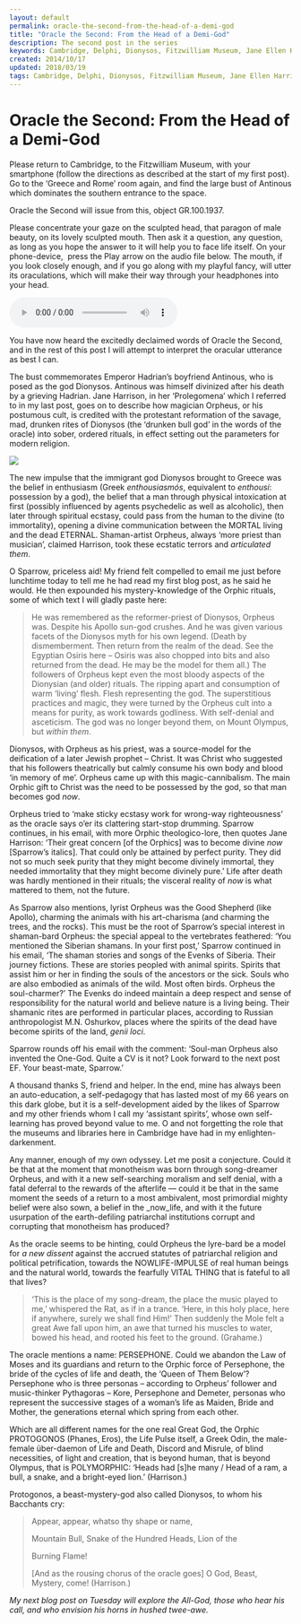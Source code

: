 ```yaml
---
layout: default
permalink: oracle-the-second-from-the-head-of-a-demi-god
title: "Oracle the Second: From the Head of a Demi-God"
description: The second post in the series
keywords: Cambridge, Delphi, Dionysos, Fitzwilliam Museum, Jane Ellen Harrison, music, oracle, Orpheus, shamanism
created: 2014/10/17
updated: 2018/03/19
tags: Cambridge, Delphi, Dionysos, Fitzwilliam Museum, Jane Ellen Harrison, music, oracle, Orpheus, shamanism
---
```


Oracle the Second: From the Head of a Demi-God
==============================================

Please return to Cambridge, to the Fitzwilliam Museum, with your smartphone (follow the directions as described at the 
start of my first post). Go to the ‘Greece and Rome’ room again, and find the large bust of Antinous which dominates the 
southern entrance to the space.

Oracle the Second will issue from this, object GR.100.1937.

Please concentrate your gaze on the sculpted head, that paragon of male beauty, on its lovely sculpted mouth. Then ask 
it a question, any question, as long as you hope the answer to it will help you to face life itself. On your phone-device, 
press the Play arrow on the audio file below. The mouth, if you look closely enough, and if you go along with my playful 
fancy, will utter its oraculations, which will make their way through your headphones into your head.

<audio controls="controls">
    <source type="audio/mpeg" src="../uploads/2017/07/Two.mp3" />
     [../uploads/2017/07/Two.mp3](../uploads/2017/07/Two.mp3)
</audio>


You have now heard the excitedly declaimed words of Oracle the Second, and in the rest of this post I will attempt to 
interpret the oracular utterance as best I can.

The bust commemorates Emperor Hadrian’s boyfriend Antinous, who is posed as the god Dionysos. Antinous was himself 
divinized after his death by a grieving Hadrian. Jane Harrison, in her ‘Prolegomena’ which I referred to in my last post, 
goes on to describe how magician Orpheus, or his postumous cult, is credited with the protestant reformation of the savage, 
mad, drunken rites of Dionysos (the ‘drunken bull god’ in the words of the oracle) into sober, ordered rituals, in effect 
setting out the parameters for modern religion.

[![](../uploads/2018/03/IMG_0554-1024x765.jpg)](../wp-content/uploads/2018/03/IMG_0554.jpg)

The new impulse that the immigrant god Dionysos brought to Greece was the belief in enthusiasm (Greek _enthousiasmós_, 
equivalent to _enthousí_: possession by a god), the belief that a man through physical intoxication at first (possibly 
influenced by agents psychedelic as well as alcoholic), then later through spiritual ecstasy, could pass from the human 
to the divine (to immortality), opening a divine communication between the MORTAL living and the dead ETERNAL. 
Shaman-artist Orpheus, always ‘more priest than musician’, claimed Harrison, took these ecstatic terrors and _articulated them_.

O Sparrow, priceless aid! My friend felt compelled to email me just before lunchtime today to tell me he had read my 
first blog post, as he said he would. He then expounded his mystery-knowledge of the Orphic rituals, some of which text 
I will gladly paste here:

> He was remembered as the reformer-priest of Dionysos, Orpheus was. Despite his Apollo sun-god crushes. And he was given 
various facets of the Dionysos myth for his own legend. (Death by dismemberment. Then return from the realm of the dead. 
See the Egyptian Osiris here – Osiris was also chopped into bits and also returned from the dead. He may be the model 
for them all.) The followers of Orpheus kept even the most bloody aspects of the Dionysian (and older) rituals. The ripping 
apart and consumption of warm ‘living’ flesh. Flesh representing the god. The superstitious practices and magic, they 
were turned by the Orpheus cult into a means for purity, as work towards godliness. With self-denial and asceticism. 
The god was no longer beyond them, on Mount Olympus, but _within them_.

Dionysos, with Orpheus as his priest, was a source-model for the deification of a later Jewish prophet – Christ. It was 
Christ who suggested that his followers theatrically but calmly consume his own body and blood ‘in memory of me’. Orpheus 
came up with this magic-cannibalism. The main Orphic gift to Christ was the need to be possessed by the god, so that man 
becomes god _now_.

Orpheus tried to ‘make sticky ecstasy work for wrong-way righteousness’ as the oracle says o’er its clattering start-stop 
drumming. Sparrow continues, in his email, with more Orphic theologico-lore, then quotes Jane Harrison: ‘Their great concern 
\[of the Orphics\] was to become divine _now_ \[Sparrow’s italics\]. That could only be attained by perfect purity. They 
did not so much seek purity that they might become divinely immortal, they needed immortality that they might become 
divinely pure.’ Life after death was hardly mentioned in their rituals; the visceral reality of _now_ is what mattered 
to them, not the future.

As Sparrow also mentions, lyrist Orpheus was the Good Shepherd (like Apollo), charming the animals with his art-charisma 
(and charming the trees, and the rocks). This must be the root of Sparrow’s special interest in shaman-bard Orpheus: 
the special appeal to the vertebrates feathered: ‘You mentioned the Siberian shamans. In your first post,’ Sparrow continued 
in his email, ‘The shaman stories and songs of the Evenks of Siberia. Their journey fictions. These are stories peopled 
with animal spirits. Spirits that assist him or her in finding the souls of the ancestors or the sick. Souls who are also 
embodied as animals of the wild. Most often birds. Orpheus the soul-charmer?’ The Evenks do indeed maintain a deep respect 
and sense of responsibility for the natural world and believe nature is a living being. Their shamanic rites are performed 
in particular places, according to Russian anthropologist M.N. Oshurkov, places where the spirits of the dead have become 
spirits of the land, _genii loci_.

Sparrow rounds off his email with the comment: ‘Soul-man Orpheus also invented the One-God. Quite a CV is it not? Look 
forward to the next post EF. Your beast-mate, Sparrow.’

A thousand thanks S, friend and helper. In the end, mine has always been an auto-education, a self-pedagogy that has lasted 
most of my 66 years on this dark globe, but it is a self-development aided by the likes of Sparrow and my other friends 
whom I call my ‘assistant spirits’, whose own self-learning has proved beyond value to me. O and not forgetting the role 
that the museums and libraries here in Cambridge have had in my enlighten-darkenment.

Any manner, enough of my own odyssey. Let me posit a conjecture. Could it be that at the moment that monotheism was born 
through song-dreamer Orpheus, and with it a new self-searching moralism and self denial, with a fatal deferral to the 
rewards of the afterlife — could it be that in the same moment the seeds of a return to a most ambivalent, most primordial 
mighty belief were also sown, a belief in the _now_life, and with it the future usurpation of the earth-defiling patriarchal 
institutions corrupt and corrupting that monotheism has produced?

As the oracle seems to be hinting, could Orpheus the lyre-bard be a model for _a new dissent_ against the accrued statutes 
of patriarchal religion and political petrification, towards the NOWLIFE-IMPULSE of real human beings and the natural world, 
towards the fearfully VITAL THING that is fateful to all that lives?

> ‘This is the place of my song-dream, the place the music played to me,’ whispered the Rat, as if in a trance. ‘Here, 
in this holy place, here if anywhere, surely we shall find Him!’ Then suddenly the Mole felt a great Awe fall upon him, 
an awe that turned his muscles to water, bowed his head, and rooted his feet to the ground. (Grahame.)

The oracle mentions a name: PERSEPHONE. Could we abandon the Law of Moses and its guardians and return to the Orphic 
force of Persephone, the bride of the cycles of life and death, the ‘Queen of Them Below’? Persephone who is three 
personas – according to Orpheus’ follower and music-thinker Pythagoras – Kore, Persephone and Demeter, personas who 
represent the successive stages of a woman’s life as Maiden, Bride and Mother, the generations eternal which spring from 
each other.

Which are all different names for the one real Great God, the Orphic PROTOGONOS (Phanes, Eros), the Life Pulse itself, 
a Greek Odin, the male-female über-daemon of Life and Death, Discord and Misrule, of blind necessities, of light and 
creation, that is beyond human, that is beyond Olympus, that is POLYMORPHIC: ‘Heads had \[s\]he many / Head of a ram, 
a bull, a snake, and a bright-eyed lion.’ (Harrison.)

Protogonos, a beast-mystery-god also called Dionysos, to whom his Bacchants cry:

> Appear, appear, whatso thy shape or name,
> 
> Mountain Bull, Snake of the Hundred Heads, Lion of the
> 
> Burning Flame!
> 
> \[And as the rousing chorus of the oracle goes\] O God, Beast, Mystery, come! (Harrison.)

_My next blog post on Tuesday will explore the All-God, those who hear his call, and who envision his horns in hushed
 twee-awe._